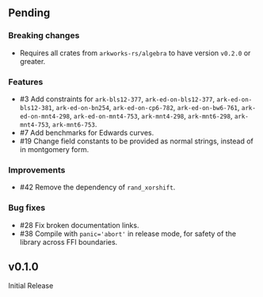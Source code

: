 ## Pending

### Breaking changes
- Requires all crates from `arkworks-rs/algebra` to have version `v0.2.0` or greater.

### Features
- #3 Add constraints for
        `ark-bls12-377`,
        `ark-ed-on-bls12-377`,
        `ark-ed-on-bls12-381`,
        `ark-ed-on-bn254`,
        `ark-ed-on-cp6-782`,
        `ark-ed-on-bw6-761`,
        `ark-ed-on-mnt4-298`,
        `ark-ed-on-mnt4-753`,
        `ark-mnt4-298`,
        `ark-mnt6-298`,
        `ark-mnt4-753`,
        `ark-mnt6-753`.
- #7 Add benchmarks for Edwards curves.
- #19 Change field constants to be provided as normal strings, instead of in montgomery form.

### Improvements
- #42 Remove the dependency of `rand_xorshift`.

### Bug fixes
- #28 Fix broken documentation links.
- #38 Compile with `panic='abort'` in release mode, for safety of the library across FFI boundaries.

## v0.1.0

Initial Release
